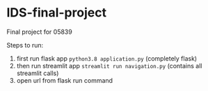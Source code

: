 # IDS-final-project
Final project for 05839

Steps to run:

1. first run flask app `python3.8 application.py` (completely flask)
2. then run streamlit app `streamlit run navigation.py` (contains all streamlit calls)
3. open url from flask run command